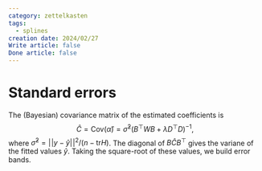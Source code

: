 ```yaml
---
category: zettelkasten
tags:
  - splines
creation date: 2024/02/27
Write article: false
Done article: false
---
```

# Standard errors

The (Bayesian) covariance matrix of the estimated coefficients is
$$\widehat{C} = \text{Cov}(\widehat{\alpha}) = \widehat{\sigma}^2 (B^\top W B + \lambda D^\top D)^{-1},$$
where $\widehat{\sigma}^2 = \lvert\!\lvert y - \widehat{y} \rvert\!\rvert^2 / (n - \text{tr}{H})$. 
The diagonal of $B\widehat{C}B^\top$ gives the variane of the fitted values $\widehat{y}$. Taking the square-root of these values, we build error bands.

